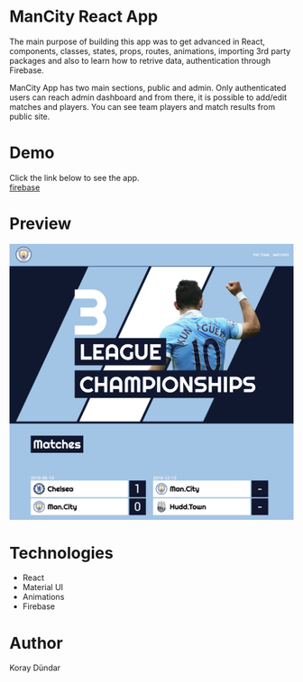 # ManCity React App

The main purpose of building this app was to get advanced in React, components, classes, states, props, routes, animations, importing 3rd party packages and also to learn how to retrive data, authentication through Firebase.

ManCity App has two main sections, public and admin. Only authenticated users can reach admin dashboard and from there, it is possible to add/edit matches and players. You can see team players and match results from public site.

# Demo
Click the link below to see the app. <br/>
[firebase](https://man-city-8faac.web.app/)

# Preview
![Rolling Dice - Preview](./src/Resources/images/preview.png)

# Technologies
  * React
  * Material UI
  * Animations
  * Firebase

# Author

Koray Dündar
